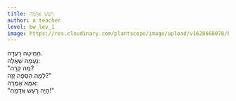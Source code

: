```yaml
---
title: רַעַשׁ אֲדָמָה
author: a teacher
level: bw_lev_1
image: https://res.cloudinary.com/plantscope/image/upload/v1628668078/bookworm_webapp/illustrations/tpw_adme.jpg
---
```

הַמִּיטָה רָעֲדָה.\
נָעֲמָה שָׁאֲלָה: \
"מַה קָּרָה?\
לָמָּה הַסַּפָּה זָזָה?"\
אִמָּא אָמְרָה:\
"הָיָה רַעַשׁ אֲדָמָה!"